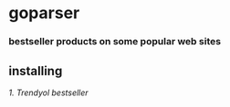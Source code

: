 # goparser
### bestseller products on some popular web sites

## installing



*1. Trendyol bestseller*


